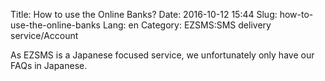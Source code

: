 Title: How to use the Online Banks?
Date: 2016-10-12 15:44
Slug: how-to-use-the-online-banks
Lang: en
Category: EZSMS:SMS delivery service/Account

As EZSMS is a Japanese focused service, we unfortunately only have our FAQs in Japanese.